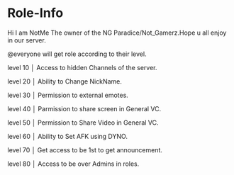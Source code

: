 # Role-Info
Hi I am NotMe The owner of the NG Paradice/Not_Gamerz.Hope u all enjoy in our server.

@everyone will get role according to their level.

level 10 │ Access to hidden Channels of the server.
         
level 20 │ Ability to Change NickName.
				 
level 30 │ Permission to external emotes.
				 
level 40 │ Parmission to share screen in General VC.
				 
level 50 │ Permission to Share Video in General VC.
				 
level 60 │  Ability to Set AFK using DYNO.
				 
level 70 │ Get access to be 1st to get announcement. 
				 
level 80 │ Access to be over Admins in roles.
				
